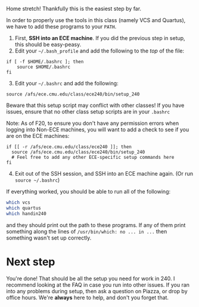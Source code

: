 Home stretch! Thankfully this is the easiest step by far.

In order to properly use the tools in this class (namely VCS and Quartus), we
have to add these programs to your `PATH`.

1. First, **SSH into an ECE machine**. If you did the previous step in setup,
   this should be easy-peasy.
2. Edit your `~/.bash_profile` and add the following
   to the *top* of the file:
```
if [ -f $HOME/.bashrc ]; then
    source $HOME/.bashrc
fi
```
3. Edit your `~/.bashrc` and add the following:
```
source /afs/ece.cmu.edu/class/ece240/bin/setup_240
```

Beware that this setup script may conflict with other classes! If you have issues, ensure that no other class setup scripts are in your `.bashrc`

Note: As of F20, to ensure you don't have any permission errors when logging into Non-ECE machines, you will want to add a check to see if you are on the ECE machines:
```
if [[ -r /afs/ece.cmu.edu/class/ece240 ]]; then
  source /afs/ece.cmu.edu/class/ece240/bin/setup_240
  # Feel free to add any other ECE-specific setup commands here
fi
```
4. Exit out of the SSH session, and SSH into an ECE machine again. (Or run `source ~/.bashrc`)

If everything worked, you should be able to run all of the following:
```bash
which vcs
which quartus
which handin240
```
and they should print out the path to these programs. If any of them print
something along the lines of `/usr/bin/which: no ... in ...` then something
wasn't set up correctly.

# Next step
You're done! That should be all the setup you need for work in 240. I recommend
looking at the FAQ in case you run into other issues. If you ran into any
problems during setup, then ask a question on Piazza, or drop by office hours.
We're **always** here to help, and don't you forget that.
